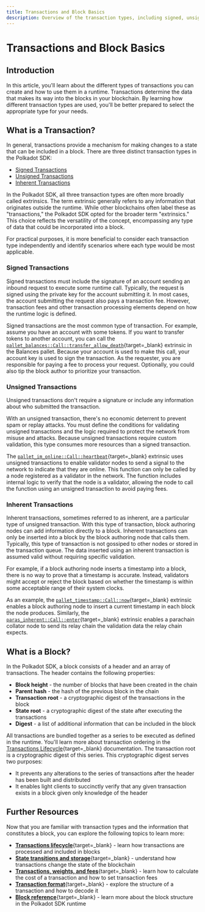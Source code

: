 ```yaml
---
title: Transactions and Block Basics
description: Overview of the transaction types, including signed, unsigned, and inherent transactions, and block basics in Polkadot SDK-Based chains.
---
```


# Transactions and Block Basics

## Introduction

In this article, you'll learn about the different types of transactions you can create and how to use them in a runtime. Transactions determine the data that makes its way into the blocks in your blockchain. By learning how different transaction types are used, you'll be better prepared to select the appropriate type for your needs.

## What is a Transaction?

In general, transactions provide a mechanism for making changes to a state that can be included in a block. There are three distinct transaction types in the Polkadot SDK:

- [Signed Transactions](#signed-transactions)
- [Unsigned Transactions](#unsigned-transactions)
- [Inherent Transactions](#inherent-transactions)

In the Polkadot SDK, all three transaction types are often more broadly called extrinsics. The term extrinsic generally refers to any information that originates outside the runtime. While other blockchains often label these as "transactions," the Polkadot SDK opted for the broader term "extrinsics." This choice reflects the versatility of the concept, encompassing any type of data that could be incorporated into a block.

For practical purposes, it is more beneficial to consider each transaction type independently and identify scenarios where each type would be most applicable.

### Signed Transactions

Signed transactions must include the signature of an account sending an inbound request to execute some runtime call. Typically, the request is signed using the private key for the account submitting it. In most cases, the account submitting the request also pays a transaction fee. However, transaction fees and other transaction processing elements depend on how the runtime logic is defined.

Signed transactions are the most common type of transaction. For example, assume you have an account with some tokens. If you want to transfer tokens to another account, you can call the [`pallet_balances::Call::transfer_allow_death`](https://paritytech.github.io/polkadot-sdk/master/pallet_balances/pallet/struct.Pallet.html#method.transfer_allow_death){target=\_blank} extrinsic in the Balances pallet. Because your account is used to make this call, your account key is used to sign the transaction. As the requester, you are responsible for paying a fee to process your request. Optionally, you could also tip the block author to prioritize your transaction.

### Unsigned Transactions

Unsigned transactions don't require a signature or include any information about who submitted the transaction.

With an unsigned transaction, there's no economic deterrent to prevent spam or replay attacks. You must define the conditions for validating unsigned transactions and the logic required to protect the network from misuse and attacks. Because unsigned transactions require custom validation, this type consumes more resources than a signed transaction.

The [`pallet_im_online::Call::heartbeat`](https://paritytech.github.io/polkadot-sdk/master/pallet_im_online/pallet/struct.Pallet.html#method.heartbeat){target=\_blank} extrinsic uses unsigned transactions to enable validator nodes to send a signal to the network to indicate that they are online. This function can only be called by a node registered as a validator in the network. The function includes internal logic to verify that the node is a validator, allowing the node to call the function using an unsigned transaction to avoid paying fees.

### Inherent Transactions

Inherent transactions, sometimes referred to as inherent, are a particular type of unsigned transaction. With this type of transaction, block authoring nodes can add information directly to a block. Inherent transactions can only be inserted into a block by the block authoring node that calls them. Typically, this type of transaction is not gossiped to other nodes or stored in the transaction queue. The data inserted using an inherent transaction is assumed valid without requiring specific validation.

For example, if a block authoring node inserts a timestamp into a block, there is no way to prove that a timestamp is accurate. Instead, validators might accept or reject the block based on whether the timestamp is within some acceptable range of their system clocks.

As an example, the [`pallet_timestamp::Call::now`](https://paritytech.github.io/polkadot-sdk/master/pallet_timestamp/pallet/struct.Pallet.html#method.now-1){target=\_blank} extrinsic enables a block authoring node to insert a current timestamp in each block the node produces. Similarly, the [`paras_inherent::Call::enter`](https://paritytech.github.io/polkadot-sdk/master/polkadot_runtime_parachains/paras_inherent/pallet/struct.Pallet.html#method.enter){target=\_blank} extrinsic enables a parachain collator node to send its relay chain the validation data the relay chain expects.

## What is a Block?

In the Polkadot SDK, a block consists of a header and an array of transactions. The header contains the following properties:

- **Block height** - the number of blocks that have been created in the chain
- **Parent hash** - the hash of the previous block in the chain
- **Transaction root** - a cryptographic digest of the transactions in the block
- **State root** - a cryptographic digest of the state after executing the transactions
- **Digest** - a list of additional information that can be included in the block

All transactions are bundled together as a series to be executed as defined in the runtime. You'll learn more about transaction ordering in the [Transactions Lifecycle](/polkadot-protocol/protocol-components/transactions/transactions-lifecycle/){target=\_blank} documentation. The transaction root is a cryptographic digest of this series. This cryptographic digest serves two purposes:

- It prevents any alterations to the series of transactions after the header has been built and distributed
- It enables light clients to succinctly verify that any given transaction exists in a block given only knowledge of the header

## Further Resources

Now that you are familiar with transaction types and the information that constitutes a block, you can explore the following topics to learn more:

- [**Transactions lifecycle**](/polkadot-protocol/protocol-components/transactions/transactions-lifecycle.md){target=\_blank} - learn how transactions are processed and included in blocks
- [**State transitions and storage**](TODO:update-path){target=\_blank} - understand how transactions change the state of the blockchain
- [**Transactions, weights, and fees**](TODO:update-path){target=\_blank} - learn how to calculate the cost of a transaction and how to set transaction fees
- [**Transaction format**](TODO:update-path){target=\_blank} - explore the structure of a transaction and how to decode it
- [**Block reference**](https://paritytech.github.io/polkadot-sdk/master/sp_runtime/traits/trait.Block.html){target=\_blank} - learn more about the block structure in the Polkadot SDK runtime
